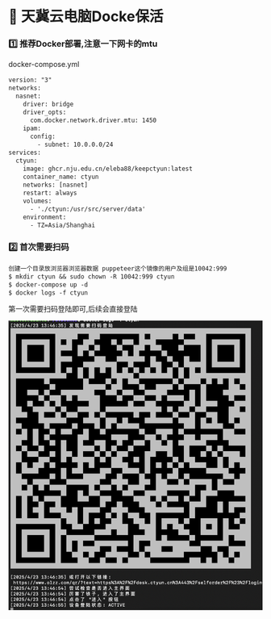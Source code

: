 # 🚀 天冀云电脑Docke保活
### 1️⃣ 推荐Docker部署,注意一下网卡的mtu
docker-compose.yml
```
version: "3"
networks:
  nasnet:
    driver: bridge
    driver_opts:
      com.docker.network.driver.mtu: 1450
    ipam:
      config:
        - subnet: 10.0.0.0/24
services:
  ctyun:
    image: ghcr.nju.edu.cn/eleba88/keepctyun:latest
    container_name: ctyun
    networks: [nasnet]
    restart: always
    volumes:
      - './ctyun:/usr/src/server/data'
    environment:
      - TZ=Asia/Shanghai
```
### 2️⃣ 首次需要扫码
```
创建一个目录放浏览器浏览器数据 puppeteer这个镜像的用户及组是10042:999
$ mkdir ctyun && sudo chown -R 10042:999 ctyun
$ docker-compose up -d
$ docker logs -f ctyun
```
第一次需要扫码登陆即可,后续会直接登陆

![image](https://github.com/eleba88/keepctyun/blob/master/screenshot/pic_01.png)
